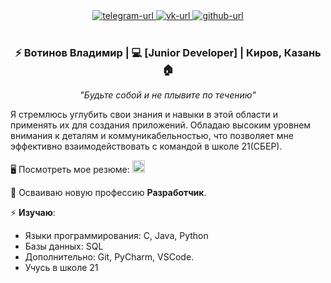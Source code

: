 <!--suppress HtmlDeprecatedAttribute -->
<div align="center">
  <div>
    <a href="https://t.me/KirovVladimir">
        <img alt="telegram-url" src="https://raw.githubusercontent.com/SmithyVL/SmithyVL/master/assets/contacts/telegram.svg"/>
    </a>
    <a href="https://vk.me/v.votinov">
        <img alt="vk-url" src="https://raw.githubusercontent.com/SmithyVL/SmithyVL/master/assets/contacts/vk.svg"/>
    </a>
    <a href="https://github.com/VotinovVladimir">
        <img alt="github-url" src="https://raw.githubusercontent.com/SmithyVL/SmithyVL/master/assets/contacts/github.svg"/>
    </a>
  </div><br />

  <h3>
    ⚡ Вотинов Владимир | 💻 [Junior Developer] | Киров, Казань 🏠 
  </h3>

<i>"Будьте собой и не плывите по течению"</i>
</div>

Я стремлюсь углубить свои знания и навыки в этой области и применять их для создания приложений. Обладаю высоким уровнем внимания к деталям и коммуникабельностью, что позволяет мне эффективно взаимодействовать с командой в школе 21(СБЕР).

🖥️ Посмотреть мое резюме: <a href="https://kirov.hh.ru/resume/3e02e6dbff0cf769530039ed1f516e705a3371" target="_blank">
<img src="https://upload.wikimedia.org/wikipedia/commons/7/79/HeadHunter_logo.png" alt="Telegram" style="width: 20px; height: 20px;">
</a> <br />
<!--🛠 В настоящее время я работаю над проектом: [Домашняя бухгалтерия](https://github.com/VotinovVladimir/PersonalFinance) <br />
📚 Активно изучаю Spring, чтобы расширить свои знания и умения в области программирования.<br />-->
🎯 Осваиваю новую профессию **Разработчик**.<br />

⚡️ **Изучаю**:

- Языки программирования: C, Java, Python
- Базы данных: SQL
- Дополнительно: Git, PyCharm, VSCode.
- Учусь в школе 21

<!-- 🏐 **Веду активный образ жизни** (ходьба, бассейн). 
печатающая машинка
https://readme-typing-svg.herokuapp.com/demo/?lines=
## 🧰 Инструменты
<img src="https://raw.githubusercontent.com/VotinovVladimir/VotinovVladimir/main/icon/java.svg" alt="Java" height="48px"/>  &nbsp; &nbsp;
<img src="https://raw.githubusercontent.com/VotinovVladimir/VotinovVladimir/main/icon/postgresql-colored.svg" alt="Postgre" height="48px"/>  &nbsp; &nbsp;
<img src="https://raw.githubusercontent.com/VotinovVladimir/VotinovVladimir/main/icon/spring.svg" alt="CSS-3" height="48px"/>  &nbsp; &nbsp;
<img src="https://raw.githubusercontent.com/VotinovVladimir/VotinovVladimir/main/icon/intellij-idea.svg" alt="Idea" height="48px"/>  &nbsp; &nbsp;
<img src="https://raw.githubusercontent.com/VotinovVladimir/VotinovVladimir/main/icon/git-colored.svg" alt="Git" height="48px"/>  &nbsp; &nbsp;
<img src="https://raw.githubusercontent.com/VotinovVladimir/VotinovVladimir/main/icon/html5-original.svg" alt="HTML5" height="48px"/>  &nbsp; &nbsp;
<img src="https://raw.githubusercontent.com/VotinovVladimir/VotinovVladimir/main/icon/css3-original.svg" alt="CSS-3" height="48px"/>  &nbsp; &nbsp; -->
